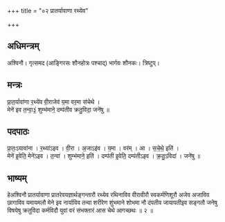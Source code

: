 +++
title = "०२ प्रातर्यावाणा रथ्येव"

+++
## अधिमन्त्रम्
अश्विनौ। गृत्समद (आङ्गिरसः शौनहोत्रः पश्चाद्) भार्गवः शौनकः। त्रिष्टुप्।

## मन्त्रः
प्रा॒त॒र्यावा॑णा र॒थ्ये॑व वी॒राजेव॑ य॒मा वर॒मा स॑चेथे ।  
मेने॑ इव त॒न्वा॒३॒॑ शुम्भ॑माने॒ दम्प॑तीव क्रतु॒विदा॒ जने॑षु ॥

## पदपाठः
प्रा॒तः॒ऽयावा॑ना । र॒थ्या॑ऽइव । वी॒रा । अ॒जाऽइ॑व । य॒मा । वर॑म् । आ । स॒चे॒थे॒ इति॑ ।  
मेने॑ इ॒वेति॒ मेने॑ऽइव । त॒न्वा॑ । शुम्भ॑माने॒ इति॑ । दम्प॑ती इ॒वेति॒ दम्प॑तीऽइव । क्र॒तु॒ऽविदा॑ । जने॑षु ॥

## भाष्यम्
हेअश्विनौ प्रातर्यावाणा प्रातरेवयज्ञार्थङ्गन्तारौ रथ्येव रथिनाविव वीरावीरौ स्वकर्मणिशूरौ अजेव अजाविव छागाविव यमायमलौ मेने इव नार्याविव तन्वा शरीरेण शुंभमाने शोभमा नौ दंपतीव जायापतीइव सङ्गतौ जनेषु विषयेषु क्रतुविदा कर्मविदौ युवां वरं संभक्तारं आस चेथे आगच्छथः ॥ २ ॥